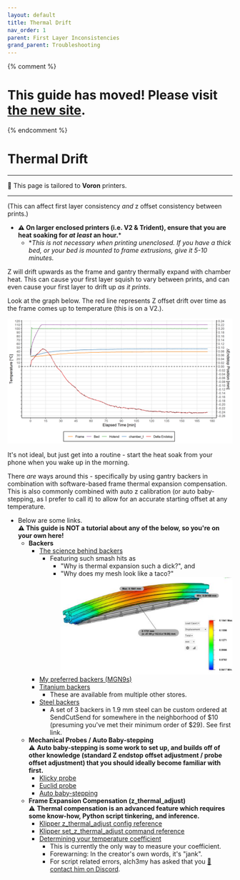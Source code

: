 ```yaml
---
layout: default
title: Thermal Drift
nav_order: 1
parent: First Layer Inconsistencies
grand_parent: Troubleshooting
---
```

{% comment %} 
# This guide has moved! Please visit [the new site](https://andrewellis93.github.io/Print-Tuning-Guide/).
{% endcomment %}
# Thermal Drift
---
:dizzy: This page is tailored to **Voron** printers.

---

(This can affect first layer consistency *and* z offset consistency between prints.)

- **:warning: On larger enclosed printers (i.e. V2 & Trident), ensure that you are heat soaking for *at least* an hour.*** 
    - **This is not necessary when printing unenclosed. If you have a thick bed, or your bed is mounted to frame extrusions, give it 5-10 minutes.*

Z will drift upwards as the frame and gantry thermally expand with chamber heat. This can cause your first layer squish to vary between prints, and can even cause your first layer to drift up *as it prints*.

Look at the graph below. The red line represents Z offset drift over time as the frame comes up to temperature (this is on a V2.).

![](./images/thermal_drift/ZDrift.png)

It's not ideal, but just get into a routine - start the heat soak from your phone when you wake up in the morning.

There *are* ways around this - specifically by using gantry backers in combination with software-based frame thermal expansion compensation. This is also commonly combined with auto z calibration (or auto baby-stepping, as I prefer to call it) to allow for an accurate starting offset at any temperature.

- Below are some links.\
**:warning: This guide is NOT a tutorial about any of the below, so you're on your own here!**
    - **Backers**
        - [The science behind backers](https://github.com/VoronDesign/VoronUsers/tree/master/printer_mods/whoppingpochard/extrusion_backers)
            - Featuring such smash hits as 
                - "Why is thermal expansion such a dick?", and
                - "Why does my mesh look like a taco?"\
            ![](./images/thermal_drift/no_backer.jpg)
        - [My preferred backers (MGN9s)](https://github.com/VoronDesign/VoronUsers/tree/master/printer_mods/bythorsthunder/MGN9_Backers)
        - [Titanium backers](https://www.fabreeko.com/products/v2-4-trident-titanium-extrusion-backers?variant=40722087968966)
            - These are available from multiple other stores.
        - [Steel backers](https://sendcutsend.com)
            - A set of 3 backers in 1.9 mm steel can be custom ordered at SendCutSend for somewhere in the neighborhood of $10 (presuming you've met their minimum order of $29). See first link.
    - **Mechanical Probes / Auto Baby-stepping**\
    :warning: **Auto baby-stepping is some work to set up, and builds off of other knowledge (standard Z endstop offset adjustment / probe offset adjustment) that you should ideally become familiar with first.**
        - [Klicky probe](https://github.com/jlas1/Klicky-Probe)
        - [Euclid probe](https://euclidprobe.github.io)
        - [Auto baby-stepping](https://github.com/protoloft/klipper_z_calibration)
    - **Frame Expansion Compensation (z_thermal_adjust)**\
    :warning: **Thermal compensation is an advanced feature which requires some know-how, Python script tinkering, and inference.**
        - [Klipper z_thermal_adjust config reference](https://www.klipper3d.org/Config_Reference.html#z_thermal_adjust)
        - [Klipper set_z_thermal_adjust command reference](https://www.klipper3d.org/G-Codes.html#set_z_thermal_adjust)
        - [Determining your temperature coefficient](https://github.com/alchemyEngine/measure_thermal_behavior)
            - This is currently the only way to measure your coefficient. 
            - Forewarning: In the creator's own words, it's "jank".
            - For script related errors, alch3my has asked that you [:page_facing_up: contact him on Discord](https://discordapp.com/users/655029671829962752).